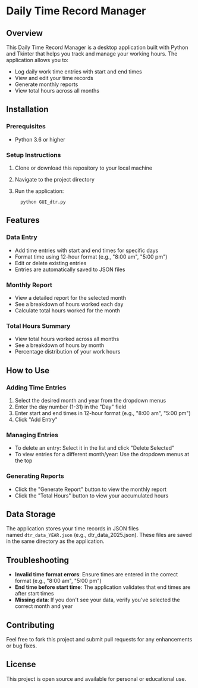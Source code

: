 # **Daily Time Record Manager**

## **Overview**

This Daily Time Record Manager is a desktop application built with Python and Tkinter that helps you track and manage your working hours. The application allows you to:

- Log daily work time entries with start and end times
- View and edit your time records
- Generate monthly reports
- View total hours across all months

## **Installation**

### Prerequisites

- Python 3.6 or higher

### Setup Instructions

1. Clone or download this repository to your local machine
2. Navigate to the project directory
3. Run the application:
   
   ```
     python GUI_dtr.py
   ```

## **Features**

### Data Entry

- Add time entries with start and end times for specific days
- Format time using 12-hour format (e.g., "8:00 am", "5:00 pm")
- Edit or delete existing entries
- Entries are automatically saved to JSON files

### Monthly Report

- View a detailed report for the selected month
- See a breakdown of hours worked each day
- Calculate total hours worked for the month

### Total Hours Summary

- View total hours worked across all months
- See a breakdown of hours by month
- Percentage distribution of your work hours

## **How to Use**

### Adding Time Entries

1. Select the desired month and year from the dropdown menus
2. Enter the day number (1-31) in the "Day" field
3. Enter start and end times in 12-hour format (e.g., "8:00 am", "5:00 pm")
4. Click "Add Entry"

### Managing Entries

- To delete an entry: Select it in the list and click "Delete Selected"
- To view entries for a different month/year: Use the dropdown menus at the top

### Generating Reports

- Click the "Generate Report" button to view the monthly report
- Click the "Total Hours" button to view your accumulated hours

## **Data Storage**

The application stores your time records in JSON files named `dtr_data_YEAR.json` (e.g., dtr_data_2025.json). These files are saved in the same directory as the application.

## **Troubleshooting**

- **Invalid time format errors**: Ensure times are entered in the correct format (e.g., "8:00 am", "5:00 pm")
- **End time before start time**: The application validates that end times are after start times
- **Missing data**: If you don't see your data, verify you've selected the correct month and year

## **Contributing**

Feel free to fork this project and submit pull requests for any enhancements or bug fixes.

## **License**

This project is open source and available for personal or educational use.
